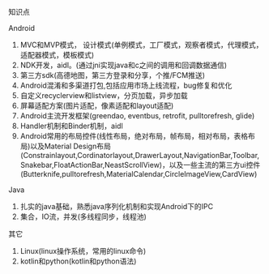 知识点

Android

1. MVC和MVP模式， 设计模式(单例模式，工厂模式，观察者模式，代理模式，适配器模式，模板模式)
2. NDK开发，aidl。(通过jni实现java和c之间的调用和回调数据通信)
3. 第三方sdk(高德地图，第三方登录和分享，个推/FCM推送)
4. Android混淆和多渠道打包,包括应用市场上线流程，bug修复和优化
5. 自定义recyclerview和listview，分页加载，异步加载
6. 屏幕适配方案(图片适配，像素适配和layout适配)
7. Android主流开发框架(greendao, eventbus, retrofit, pulltorefresh, glide)
8. Handler机制和Binder机制，aidl
9. Android常用的布局控件(线性布局，绝对布局，帧布局，相对布局，表格布局)以及Material Design布局(Constrainlayout,Cordinatorlayout,DrawerLayout,NavigationBar,Toolbar,Snakebar,FloatActionBar,NeastScrollView)，以及一些主流的第三方ui控件(Butterknife,pulltorefresh,MaterialCalendar,CircleImageView,CardView)

Java

1. 扎实的java基础，熟悉java序列化机制和实现Android下的IPC
2. 集合，IO流，并发(多线程同步，线程池)


其它

1. Linux(linux操作系统，常用的linux命令)
2. kotlin和python(kotlin和python语法)